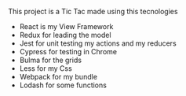 This project is a Tic Tac made using this tecnologies

  - React is my View Framework
  - Redux for leading the model
  - Jest for unit testing my actions and my reducers
  - Cypress for testing in Chrome
  - Bulma for the grids
  - Less for my Css
  - Webpack for my bundle
  - Lodash for some functions
  

